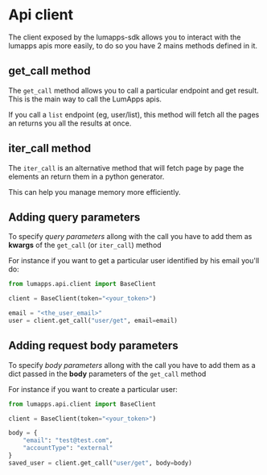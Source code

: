 # Api client

The client exposed by the lumapps-sdk allows you to interact with the lumapps apis more easily, to do so you have 2 mains methods defined in it.

## get_call method

The `get_call` method allows you to call a particular endpoint and get result. This is the main way to call the LumApps apis.

If you call a `list` endpoint (eg, user/list), this method will fetch all the pages an returns you all the results at once.


## iter_call method

The `iter_call` is an alternative method that will fetch page by page the elements an return them in a python generator.

This can help you manage memory more efficiently.

## Adding query parameters

To specify *query parameters* allong with the call you have to add them as **kwargs** of the `get_call` (or `iter_call`) method

For instance if you want to get a particular user identified by his email you'll do:

```python
from lumapps.api.client import BaseClient

client = BaseClient(token="<your_token>")

email = "<the_user_email>"
user = client.get_call("user/get", email=email)
```
## Adding request body parameters

To specify *body parameters* allong with the call you have to add them as a dict passed in the **body** parameters of the `get_call` method

For instance if you want to create a particular user:

```python
from lumapps.api.client import BaseClient

client = BaseClient(token="<your_token>")

body = {
    "email": "test@test.com",
    "accountType": "external"
}
saved_user = client.get_call("user/get", body=body)
```